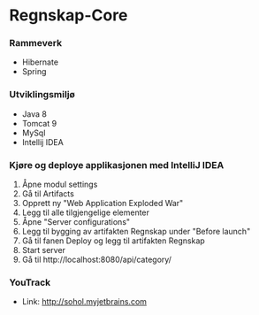 # Regnskap-Core

### Rammeverk
* Hibernate
* Spring

### Utviklingsmiljø
* Java 8
* Tomcat 9
* MySql
* Intellij IDEA

### Kjøre og deploye applikasjonen med IntelliJ IDEA
1. Åpne modul settings
2. Gå til Artifacts
3. Opprett ny "Web Application Exploded War"
4. Legg til alle tilgjengelige elementer
5. Åpne "Server configurations"
6. Legg til bygging av artifakten Regnskap under "Before launch"
7. Gå til fanen Deploy og legg til artifakten Regnskap
8. Start server
9. Gå til http://localhost:8080/api/category/

### YouTrack
* Link: http://sohol.myjetbrains.com